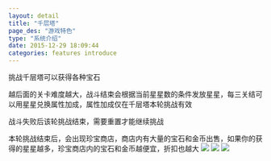 ```yaml
---
layout: detail
title: "千层塔"
page_des: "游戏特色"
type: "系统介绍"
date: 2015-12-29 18:09:44
categories: features introduce
---
```

挑战千层塔可以获得各种宝石

越后面的关卡难度越大，战斗结束会根据当前星星数的条件发放星星，每三关结可以用星星兑换属性加成，属性加成仅在千层塔本轮挑战有效

战斗失败后该轮挑战结束，需要重置才能继续挑战

本轮挑战结束后，会出现珍宝商店，商店内有大量的宝石和金币出售，如果你的获得的星星越多，珍宝商店内的宝石和金币越便宜，折扣也越大
<img src="http://dev.36b.me/current/diaochan/img/resource/ziliao/014-1.jpg"/>
<img src="http://dev.36b.me/current/diaochan/img/resource/ziliao/014-2.jpg"/>
<img src="http://dev.36b.me/current/diaochan/img/resource/ziliao/014-3.jpg"/>